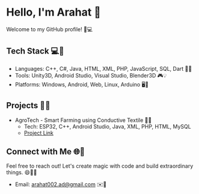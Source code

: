# Hello, I'm Arahat 👋

Welcome to my GitHub profile! 🚀💻

## Tech Stack 💻🔧
- Languages: C++, C#, Java, HTML, XML, PHP, JavaScript, SQL, Dart 🚀🌐
- Tools: Unity3D, Android Studio, Visual Studio, Blender3D 🎮💡
- Platforms: Windows, Android, Web, Linux, Arduino 🖥️🤖

## Projects 🚀🌟
- AgroTech - Smart Farming using Conductive Textile 🌿🌱
  - Tech: ESP32, C++, Android Studio, Java, XML, PHP, HTML, MySQL
  - [Project Link](https://github.com/Arahat002/AgroTech/)

## Connect with Me 🌐📱
Feel free to reach out! Let's create magic with code and build extraordinary things. 😄🚀✨

- Email: arahat002.ad@gmail.com ✉️📧

